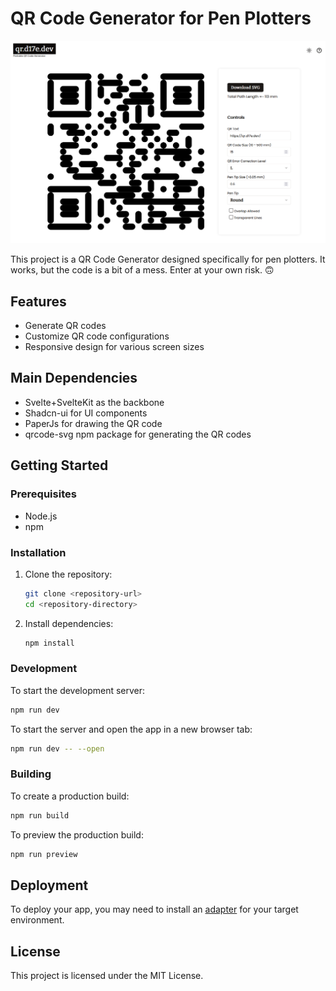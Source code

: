 # QR Code Generator for Pen Plotters

![qr.d17e.dev.screenshot.png](https://github.com/dxviie/QR/blob/main/static/qr.d17e.dev.screenshot.png?raw=true)

This project is a QR Code Generator designed specifically for pen plotters. It works, but the code is a bit of a mess. Enter at your own
risk. 🙃

## Features

- Generate QR codes
- Customize QR code configurations
- Responsive design for various screen sizes

## Main Dependencies

- Svelte+SvelteKit as the backbone
- Shadcn-ui for UI components
- PaperJs for drawing the QR code
- qrcode-svg npm package for generating the QR codes

## Getting Started

### Prerequisites

- Node.js
- npm

### Installation

1. Clone the repository:
   ```bash
   git clone <repository-url>
   cd <repository-directory>
   ```

2. Install dependencies:
   ```bash
   npm install
   ```

### Development

To start the development server:

```bash
npm run dev
```

To start the server and open the app in a new browser tab:

```bash
npm run dev -- --open
```

### Building

To create a production build:

```bash
npm run build
```

To preview the production build:

```bash
npm run preview
```

## Deployment

To deploy your app, you may need to install an [adapter](https://kit.svelte.dev/docs/adapters) for your target environment.

## License

This project is licensed under the MIT License.

```
